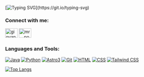 [![Typing SVG](https://readme-typing-svg.demolab.com?font=Fira+Code&pause=900&multiline=true&width=435&lines=Hi+%F0%9F%91%8B%2C+I'm+Giovanni+Salinas%2C+and;I'm+Cybersecurity+and+Front-End;Professional.)](https://git.io/typing-svg)

<h3>Connect with me:</h3>
<p>
<a href="https://linkedin.com/in/giovanni-salinas-villa/" target="blank"><img src="https://raw.githubusercontent.com/rahuldkjain/github-profile-readme-generator/master/src/images/icons/Social/linked-in-alt.svg" alt="giovanni-salinas-villa" height="30" width="40" /></a>
<a href="https://instagram.com/mr._.potatox/" target="blank"><img src="https://raw.githubusercontent.com/rahuldkjain/github-profile-readme-generator/master/src/images/icons/Social/instagram.svg" alt="mr._.potatox" height="30" width="40" /></a>
</p>

<h3>Languages and Tools:</h3>

[![Java](https://img.shields.io/badge/Java-Intermediate-orange)](https://www.java.com/)
[![Python](https://img.shields.io/badge/Python-Intermediate-blue)](https://www.python.org/)
[![Astro3](https://img.shields.io/badge/Astro3-Intermediate-yellow)](link_a_la_documentación_de_Astro3)
[![Git](https://img.shields.io/badge/Git-Intermediate-red)](https://git-scm.com/)
[![HTML](https://img.shields.io/badge/HTML-Intermediate-orange)](https://www.w3.org/html/)
[![CSS](https://img.shields.io/badge/CSS-Intermediate-blue)](https://www.w3schools.com/css/)
[![Tailwind CSS](https://img.shields.io/badge/Tailwind%20CSS-Intermediate-blue)](https://tailwindcss.com/)

[![Top Langs](https://github-readme-stats.vercel.app/api/top-langs/?username=MrPotatoXx&layout=compact&theme=radical)](https://github.com/anuraghazra/github-readme-stats)
